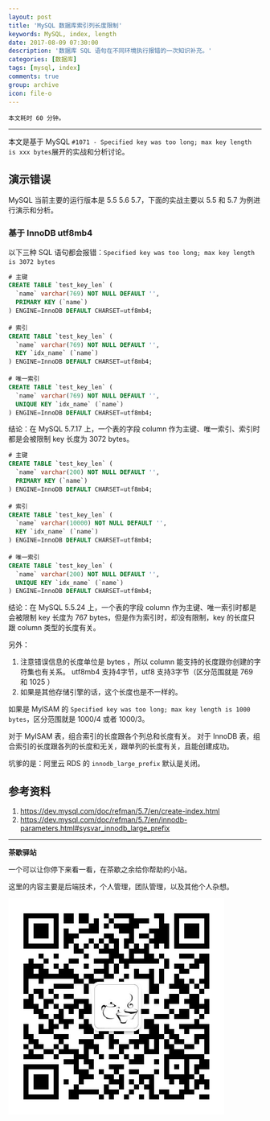 ```yaml
---
layout: post
title: 'MySQL 数据库索引列长度限制'
keywords: MySQL, index, length
date: 2017-08-09 07:30:00
description: '数据库 SQL 语句在不同环境执行报错的一次知识补充。'
categories: [数据库]
tags: [mysql, index]
comments: true
group: archive
icon: file-o
---
```


    本文耗时 60 分钟。

----

本文是基于 MySQL `#1071 - Specified key was too long; max key length is xxx bytes`展开的实战和分析讨论。

## 演示错误 ##

MySQL 当前主要的运行版本是 5.5 5.6 5.7，下面的实战主要以 5.5 和 5.7 为例进行演示和分析。

### 基于 InnoDB utf8mb4 ##

以下三种 SQL 语句都会报错：`Specified key was too long; max key length is 3072 bytes`

```sql
# 主键
CREATE TABLE `test_key_len` (
  `name` varchar(769) NOT NULL DEFAULT '',
  PRIMARY KEY (`name`)
) ENGINE=InnoDB DEFAULT CHARSET=utf8mb4;

# 索引
CREATE TABLE `test_key_len` (
  `name` varchar(769) NOT NULL DEFAULT '',
  KEY `idx_name` (`name`)
) ENGINE=InnoDB DEFAULT CHARSET=utf8mb4;

# 唯一索引
CREATE TABLE `test_key_len` (
  `name` varchar(769) NOT NULL DEFAULT '',
  UNIQUE KEY `idx_name` (`name`)
) ENGINE=InnoDB DEFAULT CHARSET=utf8mb4;
```

结论：在 MySQL 5.7.17 上，一个表的字段 column 作为主键、唯一索引、索引时都是会被限制 key 长度为 3072 bytes。

```sql
# 主键
CREATE TABLE `test_key_len` (
  `name` varchar(200) NOT NULL DEFAULT '',
  PRIMARY KEY (`name`)
) ENGINE=InnoDB DEFAULT CHARSET=utf8mb4;

# 索引
CREATE TABLE `test_key_len` (
  `name` varchar(10000) NOT NULL DEFAULT '',
  KEY `idx_name` (`name`)
) ENGINE=InnoDB DEFAULT CHARSET=utf8mb4;

# 唯一索引
CREATE TABLE `test_key_len` (
  `name` varchar(200) NOT NULL DEFAULT '',
  UNIQUE KEY `idx_name` (`name`)
) ENGINE=InnoDB DEFAULT CHARSET=utf8mb4;
```

结论：在 MySQL 5.5.24 上，一个表的字段 column 作为主键、唯一索引时都是会被限制 key 长度为 767 bytes，但是作为索引时，却没有限制，key 的长度只跟 column 类型的长度有关。


另外：
1. 注意错误信息的长度单位是 bytes ，所以 column 能支持的长度跟你创建的字符集也有关系。
utf8mb4 支持4字节，utf8 支持3字节（区分范围就是 769 和 1025 ）
2. 如果是其他存储引擎的话，这个长度也是不一样的。

如果是 MyISAM 的 `Specified key was too long; max key length is 1000 bytes`，区分范围就是 1000/4 或者 1000/3。

对于 MyISAM 表，组合索引的长度跟各个列总和长度有关。
对于 InnoDB 表，组合索引的长度跟各列的长度和无关，跟单列的长度有关，且能创建成功。

坑爹的是：阿里云 RDS 的 `innodb_large_prefix` 默认是关闭。

## 参考资料

1. https://dev.mysql.com/doc/refman/5.7/en/create-index.html
2. https://dev.mysql.com/doc/refman/5.7/en/innodb-parameters.html#sysvar_innodb_large_prefix

----

**茶歇驿站**

一个可以让你停下来看一看，在茶歇之余给你帮助的小站。

这里的内容主要是后端技术，个人管理，团队管理，以及其他个人杂想。

![茶歇驿站二维码](https://raw.githubusercontent.com/yangwenmai/maiyang.me/master/blog/tech_tea.jpg)
